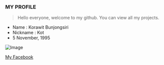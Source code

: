 ### MY PROFILE

> Hello everyone, welcome to my github. You can view all my projects.

* Name : Korawit Bunjongsiri
* Nickname : Kot
* 5 November, 1995

![Image](https://www.picz.in.th/images/2018/01/19/git.png)


[My Facebook](http://www.facebook.com/korawit.bunjongsiri.5)

